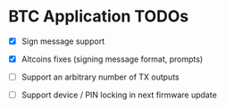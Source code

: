 # BTC Application TODOs 

  - [X] Sign message support 
  - [X] Altcoins fixes (signing message format, prompts)  
  - [ ] Support an arbitrary number of TX outputs   
  - [ ] Support device / PIN locking in next firmware update    


